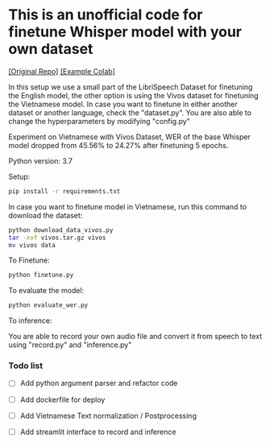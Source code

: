 # This is an unofficial code for finetune Whisper model with your own dataset
[[Original Repo]](https://github.com/openai/whisper) 
[[Example Colab]](https://colab.research.google.com/drive/1aXj6ssi_y3qow-h6M8M1Q5tFgHE0n3UP?usp=sharing)

In this setup we use a small part of the LibriSpeech Dataset for finetuning the English model, the other option is using the Vivos dataset for finetuning the Vietnamese model. In case you want to finetune in either another dataset or another language, check the "dataset.py". You are also able to change the hyperparameters by modifying "config.py"

Experiment on Vietnamese with Vivos Dataset, WER of the base Whisper model dropped from 45.56% to 24.27% after finetuning 5 epochs.

Python version: 3.7

Setup:
```bash
pip install -r requirements.txt
```
In case you want to finetune model in Vietnamese, run this command to download the dataset:
```bash
python download_data_vivos.py
tar -xvf vivos.tar.gz vivos
mv vivos data
```

To Finetune:
```bash
python finetune.py
```
To evaluate the model:
```bash
python evaluate_wer.py
```

To inference:

You are able to record your own audio file and convert it from speech to text using "record.py" and "inference.py"

### Todo list
- [ ] Add python argument parser and refactor code
- [ ] Add dockerfile for deploy
- [ ] Add Vietnamese Text normalization / Postprocessing
- [ ] Add streamlit interface to record and inference

